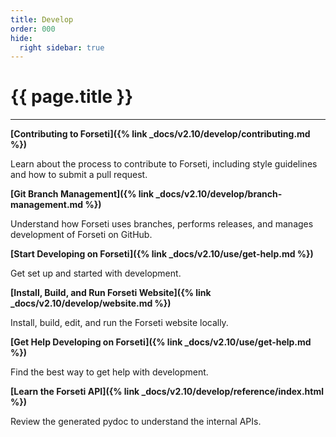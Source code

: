 ```yaml
---
title: Develop
order: 000
hide:
  right sidebar: true
---
```


# {{ page.title }}

---

**[Contributing to Forseti]({% link _docs/v2.10/develop/contributing.md %})**

Learn about the process to contribute to Forseti, including style guidelines and how to submit
a pull request.

**[Git Branch Management]({% link _docs/v2.10/develop/branch-management.md %})**

Understand how Forseti uses branches, performs releases, and manages development of Forseti on
GitHub.

**[Start Developing on Forseti]({% link _docs/v2.10/use/get-help.md %})**

Get set up and started with development.

**[Install, Build, and Run Forseti Website]({% link _docs/v2.10/develop/website.md %})**

Install, build, edit, and run the Forseti website locally.

**[Get Help Developing on Forseti]({% link _docs/v2.10/use/get-help.md %})**

Find the best way to get help with development.

**[Learn the Forseti API]({% link _docs/v2.10/develop/reference/index.html %})**

Review the generated pydoc to understand the internal APIs.
